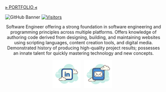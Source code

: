 <a align="center"> [⫸ PORTFOLIO ⫷](https://deshondixon.vercel.app/) </a>

![GitHub Banner](update_banner2.png)
[![Visitors](https://api.visitorbadge.io/api/visitors?path=https%3A%2F%2Fgithub.com%2Fdeshondixon%2FDeShonDixon.git&labelColor=%bluea&countColor=%23555555&labelStyle=upper)](https://visitorbadge.io/status?path=https%3A%2F%2Fgithub.com%2Fdeshondixon%2FDeShonDixon.git)

<p align="center">
Software Engineer offering a strong foundation in software engineering and programming principles across multiple platforms. Offers knowledge of authoring code derived from designing, building, and maintaining websites using scripting languages, content creation tools, and digital media. Demonstrated history of producing high-quality project results; possesses an innate talent for quickly mastering technology and new concepts. 
</p>

<p align="center">
  <a href="https://www.linkedin.com/in/deshondixon/" target="blank" rel="noopener noreferrer"><img height="90" src="./icons8-linkedin-100.png"></a>&nbsp;&nbsp;
  <a href="mailto:deshondixon@gmail.com" target="blank" rel="noopener noreferrer"><img height="90" src="./icons8-mail-100.png"></a>&nbsp;&nbsp;
  
</p>
